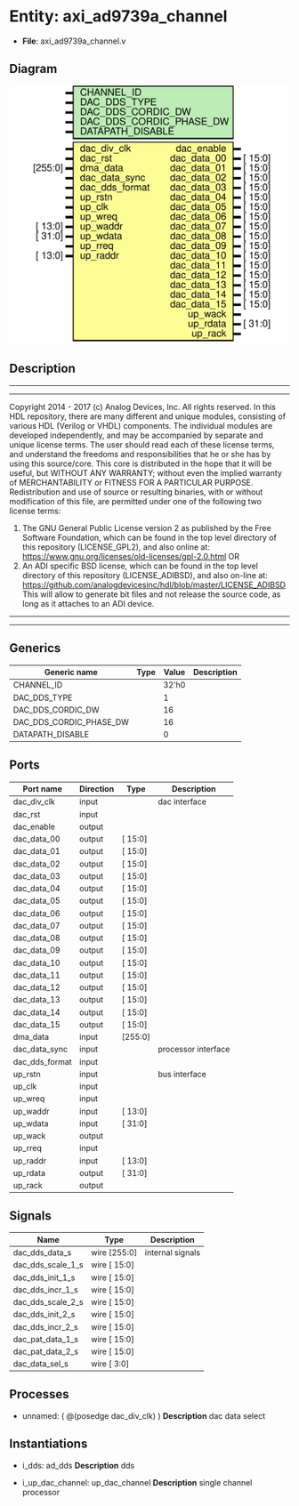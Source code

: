 # Entity: axi_ad9739a_channel

- **File**: axi_ad9739a_channel.v
## Diagram

![Diagram](axi_ad9739a_channel.svg "Diagram")
## Description

***************************************************************************
 ***************************************************************************
 Copyright 2014 - 2017 (c) Analog Devices, Inc. All rights reserved.
 In this HDL repository, there are many different and unique modules, consisting
 of various HDL (Verilog or VHDL) components. The individual modules are
 developed independently, and may be accompanied by separate and unique license
 terms.
 The user should read each of these license terms, and understand the
 freedoms and responsibilities that he or she has by using this source/core.
 This core is distributed in the hope that it will be useful, but WITHOUT ANY
 WARRANTY; without even the implied warranty of MERCHANTABILITY or FITNESS FOR
 A PARTICULAR PURPOSE.
 Redistribution and use of source or resulting binaries, with or without modification
 of this file, are permitted under one of the following two license terms:
   1. The GNU General Public License version 2 as published by the
      Free Software Foundation, which can be found in the top level directory
      of this repository (LICENSE_GPL2), and also online at:
      <https://www.gnu.org/licenses/old-licenses/gpl-2.0.html>
 OR
   2. An ADI specific BSD license, which can be found in the top level directory
      of this repository (LICENSE_ADIBSD), and also on-line at:
      https://github.com/analogdevicesinc/hdl/blob/master/LICENSE_ADIBSD
      This will allow to generate bit files and not release the source code,
      as long as it attaches to an ADI device.
 ***************************************************************************
 ***************************************************************************
 
## Generics

| Generic name            | Type | Value | Description |
| ----------------------- | ---- | ----- | ----------- |
| CHANNEL_ID              |      | 32'h0 |             |
| DAC_DDS_TYPE            |      | 1     |             |
| DAC_DDS_CORDIC_DW       |      | 16    |             |
| DAC_DDS_CORDIC_PHASE_DW |      | 16    |             |
| DATAPATH_DISABLE        |      | 0     |             |
## Ports

| Port name      | Direction | Type    | Description         |
| -------------- | --------- | ------- | ------------------- |
| dac_div_clk    | input     |         | dac interface       |
| dac_rst        | input     |         |                     |
| dac_enable     | output    |         |                     |
| dac_data_00    | output    | [ 15:0] |                     |
| dac_data_01    | output    | [ 15:0] |                     |
| dac_data_02    | output    | [ 15:0] |                     |
| dac_data_03    | output    | [ 15:0] |                     |
| dac_data_04    | output    | [ 15:0] |                     |
| dac_data_05    | output    | [ 15:0] |                     |
| dac_data_06    | output    | [ 15:0] |                     |
| dac_data_07    | output    | [ 15:0] |                     |
| dac_data_08    | output    | [ 15:0] |                     |
| dac_data_09    | output    | [ 15:0] |                     |
| dac_data_10    | output    | [ 15:0] |                     |
| dac_data_11    | output    | [ 15:0] |                     |
| dac_data_12    | output    | [ 15:0] |                     |
| dac_data_13    | output    | [ 15:0] |                     |
| dac_data_14    | output    | [ 15:0] |                     |
| dac_data_15    | output    | [ 15:0] |                     |
| dma_data       | input     | [255:0] |                     |
| dac_data_sync  | input     |         | processor interface |
| dac_dds_format | input     |         |                     |
| up_rstn        | input     |         | bus interface       |
| up_clk         | input     |         |                     |
| up_wreq        | input     |         |                     |
| up_waddr       | input     | [ 13:0] |                     |
| up_wdata       | input     | [ 31:0] |                     |
| up_wack        | output    |         |                     |
| up_rreq        | input     |         |                     |
| up_raddr       | input     | [ 13:0] |                     |
| up_rdata       | output    | [ 31:0] |                     |
| up_rack        | output    |         |                     |
## Signals

| Name              | Type         | Description       |
| ----------------- | ------------ | ----------------- |
| dac_dds_data_s    | wire [255:0] | internal signals  |
| dac_dds_scale_1_s | wire [ 15:0] |                   |
| dac_dds_init_1_s  | wire [ 15:0] |                   |
| dac_dds_incr_1_s  | wire [ 15:0] |                   |
| dac_dds_scale_2_s | wire [ 15:0] |                   |
| dac_dds_init_2_s  | wire [ 15:0] |                   |
| dac_dds_incr_2_s  | wire [ 15:0] |                   |
| dac_pat_data_1_s  | wire [ 15:0] |                   |
| dac_pat_data_2_s  | wire [ 15:0] |                   |
| dac_data_sel_s    | wire [  3:0] |                   |
## Processes
- unnamed: ( @(posedge dac_div_clk) )
**Description**
dac data select

## Instantiations

- i_dds: ad_dds
**Description**
dds

- i_up_dac_channel: up_dac_channel
**Description**
single channel processor


